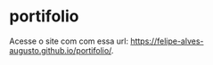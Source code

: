 # portifolio
 
 Acesse o site com com essa url: https://felipe-alves-augusto.github.io/portifolio/.
